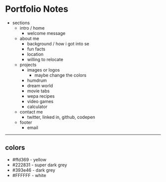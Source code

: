 # Portfolio Notes

- sections
    - intro / home
        - welcome message
    - about me
        - background / how i got into se
        - fun facts
        - location
        - willing to relocate
    - projects
        - images or logos
            - maybe change the colors
        - humdrum
        - dream world
        - movie tabs
        - wepa recipes
        - video games
        - calculator
    - contact me
        - twitter, linked in, github, codepen
    - footer
        - email

----------

## colors
- #ffd369 - yellow
- #222831 - super dark grey
- #393e46 - dark grey
- #FFFFFF - white